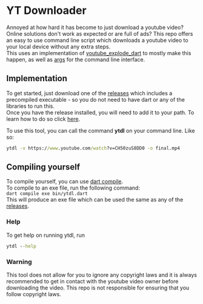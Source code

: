 # YT Downloader
Annoyed at how hard it has become to just download a youtube video? Online solutions don't work as expected or are full of ads? This repo offers an easy to use command line script which downloads a youtube video to your local device without any extra steps. <br>
This uses an implementation of [youtube_explode_dart](https://pub.dev/packages/youtube_explode_dart) to mostly make this happen, as well as [args](https://pub.dev/packages/args) for the command line interface.

## Implementation
To get started, just download one of the [releases](https://github.com/Thomasssb1/yt_downloader/releases#latest) which includes a precompiled executable - so you do not need to have dart or any of the libraries to run this.<br>
Once you have the release installed, you will need to add it to your path. To learn how to do so click [here](https://gist.github.com/nex3/c395b2f8fd4b02068be37c961301caa7).

To use this tool, you can call the command **ytdl** on your command line. Like so: <br>
```cmd
ytdl -v https://www.youtube.com/watch?v=CH50zuS8DD0 -o final.mp4
```
## Compiling yourself
To compile yourself, you can use [dart compile](https://dart.dev/tools/dart-compile).<br>
To compile to an exe file, run the following command:<br>
`dart compile exe bin/ytdl.dart`<br>
This will produce an exe file which can be used the same as any of the [releases](https://github.com/Thomasssb1/yt_downloader/releases#latest).
### Help
To get help on running ytdl, run <br>
```cmd
ytdl --help
```
### Warning
This tool does not allow for you to ignore any copyright laws and it is always recommended to get in contact with the youtube video owner before downloading the video. This repo is not responsible for ensuring that you follow copyright laws.
